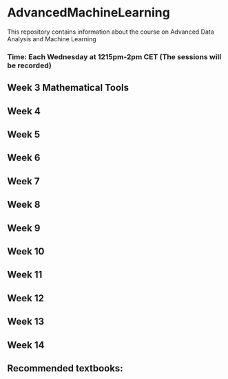 # AdvancedMachineLearning
This repository contains information about the course on Advanced Data Analysis and Machine Learning

### Time: Each Wednesday at 1215pm-2pm CET (The sessions will be recorded)


## Week 3 Mathematical Tools 

##  Week 4

## Week 5

## Week 6

## Week 7

## Week 8

## Week 9

## Week 10

## Week 11

## Week 12 

## Week 13

## Week 14




## Recommended textbooks:
